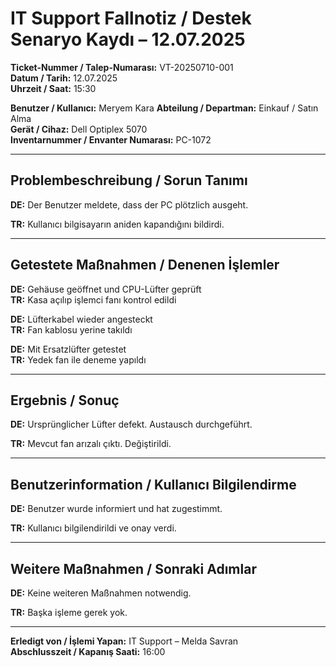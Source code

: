 # IT Support Fallnotiz / Destek Senaryo Kaydı – 12.07.2025

**Ticket-Nummer / Talep-Numarası:** VT-20250710-001  
**Datum / Tarih:** 12.07.2025  
**Uhrzeit / Saat:** 15:30  

**Benutzer / Kullanıcı:** Meryem Kara
**Abteilung / Departman:** Einkauf / Satın Alma  
**Gerät / Cihaz:** Dell Optiplex 5070  
**Inventarnummer / Envanter Numarası:** PC-1072  

---

## Problembeschreibung / Sorun Tanımı

**DE:** Der Benutzer meldete, dass der PC plötzlich ausgeht.  

**TR:** Kullanıcı bilgisayarın aniden kapandığını bildirdi.

---

## Getestete Maßnahmen / Denenen İşlemler

**DE:** Gehäuse geöffnet und CPU-Lüfter geprüft  
**TR:** Kasa açılıp işlemci fanı kontrol edildi  

**DE:** Lüfterkabel wieder angesteckt  
**TR:** Fan kablosu yerine takıldı  

**DE:** Mit Ersatzlüfter getestet  
**TR:** Yedek fan ile deneme yapıldı  

---

## Ergebnis / Sonuç

**DE:** Ursprünglicher Lüfter defekt. Austausch durchgeführt.  

**TR:** Mevcut fan arızalı çıktı. Değiştirildi.

---

## Benutzerinformation / Kullanıcı Bilgilendirme

**DE:** Benutzer wurde informiert und hat zugestimmt.  

**TR:** Kullanıcı bilgilendirildi ve onay verdi.

---

## Weitere Maßnahmen / Sonraki Adımlar

**DE:** Keine weiteren Maßnahmen notwendig.  

**TR:** Başka işleme gerek yok.

---

**Erledigt von / İşlemi Yapan:** IT Support – Melda Savran  
**Abschlusszeit / Kapanış Saati:** 16:00  
